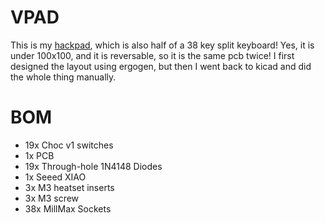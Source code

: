# VPAD

This is my [hackpad](hackpad.hackclub.com), which is also half of a 38 key split keyboard! Yes, it is under 100x100, and it is reversable, so it is the same pcb twice! I first designed the layout using ergogen, but then I went back to kicad and did the whole thing manually. 

# BOM
- 19x Choc v1 switches
- 1x PCB
- 19x Through-hole 1N4148 Diodes
- 1x Seeed XIAO
- 3x M3 heatset inserts
- 3x M3 screw
- 38x MillMax Sockets
